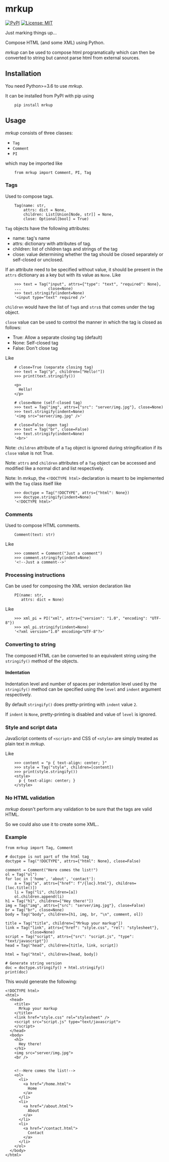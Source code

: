# mrkup

<a href="https://pypi.org/project/mrkup"><img alt="PyPI" src="https://img.shields.io/pypi/v/mrkup"></a>
<a href="https://codeberg.org/ju-sh/mrkup/src/branch/master/LICENSE.md"><img alt="License: MIT" src="https://img.shields.io/pypi/l/mrkup"></a>

Just marking things up...

Compose HTML (and some XML) using Python.

<i>mrkup</i> can be used to compose html programatically which can then be converted to string but cannot parse html from external sources.

<h2>Installation</h2>

You need Python>=3.6 to use <i>mrkup</i>.

It can be installed from PyPI with pip using

```
    pip install mrkup
```

<h2>Usage</h2>

<i>mrkup</i> consists of three classes:

 - `Tag`
 - `Comment`
 - `PI`

which may be imported like

```
    from mrkup import Comment, PI, Tag
```

<h3>Tags</h3>

Used to compose tags.

```
    Tag(name: str,
        attrs: dict = None,
        children: List[Union[Node, str]] = None,
        close: Optional[bool] = True)
```

`Tag` objects have the following attributes:

 - name: tag's name
 - attrs: dictionary with attributes of tag.
 - children: list of children tags and strings of the tag
 - close: value determining whether the tag should be closed separately or self-closed or unclosed.

If an attribute need to be specified without value, it should be present in the `attrs` dictionary as a key but with its value as `None`. Like

```
    >>> text = Tag("input", attrs={"type": "text", "required": None},
    ...            close=None)
    >>> text.stringify(indent=None)
    '<input type="text" required />'
```

`children` would have the list of `Tag`s and `strs`s that comes under the tag object.

`close` value can be used to control the manner in which the tag is closed as follows:

 - True: Allow a separate closing tag (default)
 - None: Self-closed tag
 - False: Don't close tag

Like

```
    # close=True (separate closing tag)
    >>> text = Tag("p", children=["Hello!"])
    >>> print(text.stringify())

    <p>
      Hello!
    </p>

```

```
    # close=None (self-closed tag)
    >>> text = Tag("img", attrs={"src": "server/img.jpg"}, close=None)
    >>> text.stringify(indent=None)
    '<img src="server/img.jpg" />'
```

```
    # close=False (open tag)
    >>> text = Tag("br", close=False)
    >>> text.stringify(indent=None)
    '<br>'
```

Note: `children` attribute of a `Tag` object is ignored during stringification if its `close` value is not True.

Note: `attrs` and `children` attributes of a `Tag` object can be accessed and modified like a normal dict and list respectively.

Note: In <i>mrkup</i>, the `<!DOCTYPE html>` declaration is meant to be implemented with the `Tag` class itself like

```
    >>> doctype = Tag("!DOCTYPE", attrs={"html": None})
    >>> doctype.stringify(indent=None)
    '<!DOCTYPE html>'
```

<h3>Comments</h3>

Used to compose HTML comments.

```
    Comment(text: str)
```

Like

```
    >>> comment = Comment("Just a comment")
    >>> comment.stringify(indent=None)
    '<!--Just a comment-->'
```

<h3>Processing instructions</h3>

Can be used for composing the XML version declaration like

```
    PI(name: str,
       attrs: dict = None)
```

Like

```
    >>> xml_pi = PI("xml", attrs={"version": "1.0", "encoding": "UTF-8"})
    >>> xml_pi.stringify(indent=None)
    '<?xml version="1.0" encoding="UTF-8"?>'
```

<h3>Converting to string</h3>

The composed HTML can be converted to an equivalent string using the `stringify()` method of the objects.

<h4>Indentation</h4>

Indentation level and number of spaces per indentation level used by the `stringify()` method can be specified using the `level` and `indent` argument respectively.

By default `stringify()` does pretty-printing with `indent` value `2`.

If `indent` is `None`, pretty-printing is disabled and value of `level` is ignored.

<h3>Style and script data</h3>

JavaScript contents of `<script>` and CSS of `<style>` are simply treated as plain text in <i>mrkup</i>.

Like

```
    >>> content = "p { text-align: center; }"
    >>> style = Tag("style", children=[content])
    >>> print(style.stringify())
    <style>
      p { text-align: center; }
    </style>
```

<h3>No HTML validation</h3>
<i>mrkup</i> doesn't perform any validation to be sure that the tags are valid HTML.

So we could also use it to create some XML..

<h3>Example</h3>

```
from mrkup import Tag, Comment

# doctype is not part of the html tag
doctype = Tag("!DOCTYPE", attrs={"html": None}, close=False)

comment = Comment("Here comes the list!")
ol = Tag("ol")
for loc in ['home', 'about', 'contact']:
    a = Tag("a", attrs={"href": f"/{loc}.html"}, children=[loc.title()])
    li = Tag("li", children=[a])
    ol.children.append(li)
h1 = Tag("h1", children=["Hey there!"])
img = Tag("img", attrs={"src": "server/img.jpg"}, close=False)
br = Tag("br", close=None)
body = Tag("body", children=[h1, img, br, "\n", comment, ol])

title = Tag("title", children=["Mrkup your markup"])
link = Tag("link", attrs={"href": "style.css", "rel": "stylesheet"},
           close=None)
script = Tag("script", attrs={"src": "script.js", "type": "text/javascript"})
head = Tag("head", children=[title, link, script])

html = Tag("html", children=[head, body])

# Generate string version
doc = doctype.stringify() + html.stringify()
print(doc)
```

This would generate the following:

```
<!DOCTYPE html>
<html>
  <head>
    <title>
      Mrkup your markup
    </title>
    <link href="style.css" rel="stylesheet" />
    <script src="script.js" type="text/javascript">
    </script>
  </head>
  <body>
    <h1>
      Hey there!
    </h1>
    <img src="server/img.jpg">
    <br />
    

    <!--Here comes the list!-->
    <ol>
      <li>
        <a href="/home.html">
          Home
        </a>
      </li>
      <li>
        <a href="/about.html">
          About
        </a>
      </li>
      <li>
        <a href="/contact.html">
          Contact
        </a>
      </li>
    </ol>
  </body>
</html>
```
